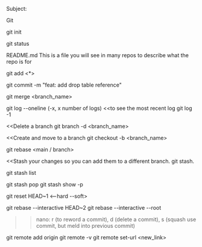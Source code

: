 Subject:

Git

git init

git status

README.md
This is a file you will see in many repos to describe what the repo is for

git add <*>

git commit -m "feat: add drop table reference"

git merge <branch_name>

git log --oneline (-x, x number of logs)
<<to see the most recent log
git log -1 

<<Delete a branch
git branch -d <branch_name>

<<Create and move to a branch
git checkout -b <branch_name>

git rebase <main / branch>

<<Stash your changes so you can add them to a different branch.
git stash. 

git stash list

git stash pop
git stash show -p

git reset HEAD~1 <--hard --soft>

git rebase --interactive HEAD~2
git rebase --interactive --root
>>nano: r (to reword a commit), d (delete a commit), s (squash use commit, but meld into previous commit)

git remote add origin <link>
git remote -v
git remote set-url <new_link>
